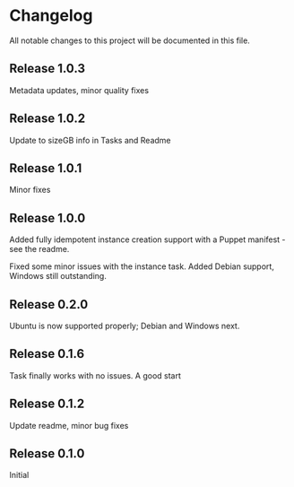 # Changelog

All notable changes to this project will be documented in this file.

## Release 1.0.3

Metadata updates, minor quality fixes

## Release 1.0.2

Update to sizeGB info in Tasks and Readme

## Release 1.0.1

Minor fixes

## Release 1.0.0

Added fully idempotent instance creation support with a Puppet manifest - see the readme.

Fixed some minor issues with the instance task. Added Debian support, Windows still outstanding.

## Release 0.2.0

Ubuntu is now supported properly; Debian and Windows next. 

## Release 0.1.6

Task finally works with no issues. A good start

## Release 0.1.2

Update readme, minor bug fixes

## Release 0.1.0

Initial

